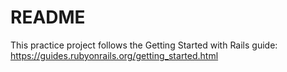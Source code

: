 # README

This practice project follows the Getting Started with Rails guide: https://guides.rubyonrails.org/getting_started.html
